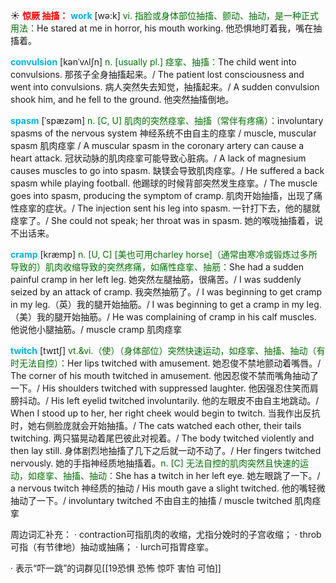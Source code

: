 ☀ <font color="red">**惊厥 抽搐：**</font>
<font color="sky blue">**work**</font> [wə:k] 
<font color="rgb(227, 108, 9)">vi. 指脸或身体部位抽搐、颤动、抽动，是一种正式用法：</font>He stared at me in horror, his mouth working. 他恐惧地盯着我，嘴在抽搐着。

<font color="sky blue">**convulsion**</font> [kənˈvʌlʃn]
<font color="rgb(227, 108, 9)">n. [usually pl.] 痉挛、抽搐：</font>The child went into convulsions. 那孩子全身抽搐起来。/ The patient lost consciousness and went into convulsions. 病人突然失去知觉，抽搐起来。/ A sudden convulsion shook him, and he fell to the ground. 他突然抽搐倒地。
           
<font color="sky blue">**spasm**</font> [ˈspæzəm]
<font color="rgb(227, 108, 9)">n. [C, U] 肌肉的突然痉挛、抽搐（常伴有疼痛）：</font>involuntary spasms of the nervous system 神经系统不由自主的痉挛 / muscle, muscular spasm 肌肉痉挛 / A muscular spasm in the coronary artery can cause a heart attack. 冠状动脉的肌肉痉挛可能导致心脏病。/ A lack of magnesium causes muscles to go into spasm. 缺镁会导致肌肉痉挛。/ He suffered a back spasm while playing football. 他踢球的时候背部突然发生痉挛。/ The muscle goes into spasm, producing the symptom of cramp. 肌肉开始抽搐，出现了痛性痉挛的症状。/ The injection sent his leg into spasm. 一针打下去，他的腿就痉挛了。/ She could not speak; her throat was in spasm. 她的喉咙抽搐着，说不出话来。
           
<font color="sky blue">**cramp**</font> [kræmp]
<font color="rgb(227, 108, 9)">n. [U, C] [美也可用charley horse]（通常由寒冷或锻炼过多所导致的）肌肉收缩导致的突然疼痛，如痛性痉挛、抽筋：</font>She had a sudden painful cramp in her left leg. 她突然左腿抽筋，很痛苦。/ I was suddenly seized by an attack of cramp. 我突然抽筋了。/ I was beginning to get cramp in my leg.（英）我的腿开始抽筋。/ I was beginning to get a cramp in my leg.（美）我的腿开始抽筋。/ He was complaining of cramp in his calf muscles. 他说他小腿抽筋。/ muscle cramp 肌肉痉挛
          
<font color="sky blue">**twitch**</font> [twɪtʃ]
<font color="rgb(227, 108, 9)">vt.&vi.（使）（身体部位）突然快速运动，如痉挛、抽搐、抽动（有时无法自控）：</font>Her lips twitched with amusement. 她忍俊不禁地颤动着嘴唇。/ The corner of his mouth twitched in amusement. 他因忍俊不禁而嘴角抽动了一下。/ His shoulders twitched with suppressed laughter. 他因强忍住笑而肩膀抖动。/ His left eyelid twitched involuntarily. 他的左眼皮不由自主地跳动。/ When I stood up to her, her right cheek would begin to twitch. 当我作出反抗时，她右侧脸庞就会开始抽搐。/ The cats watched each other, their tails twitching. 两只猫晃动着尾巴彼此对视着。/ The body twitched violently and then lay still. 身体剧烈地抽搐了几下之后就一动不动了。/ Her fingers twitched nervously. 她的手指神经质地抽搐着。<font color="rgb(227, 108, 9)">n. [C] 无法自控的肌肉突然且快速的运动，如痉挛、抽搐、抽动：</font>She has a twitch in her left eye. 她左眼跳了一下。/ a nervous twitch 神经质的抽动 / His mouth gave a slight twitched. 他的嘴轻微抽动了一下。/ involuntary twitched 不由自主的抽搐 / muscle twitched 肌肉痉挛

周边词汇补充：
· contraction可指肌肉的收缩，尤指分娩时的子宫收缩；
· throb可指（有节律地）抽动或抽痛；
· lurch可指胃痉挛。

· 表示“吓一跳”的词群见[[19恐惧 恐怖 惊吓 害怕 可怕]]
